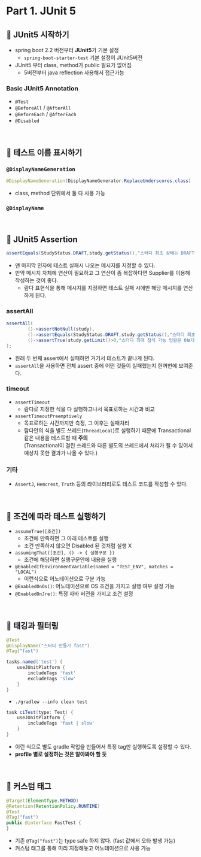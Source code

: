 # Part 1. JUnit 5

## :pushpin: JUnit5 시작하기

- spring boot 2.2 버전부터 **JUnit5**가 기본 설정
    - `spring-boot-starter-test` 기본 설정이 JUnit5버전
- JUnit5 부터 class, method가 public 필요가 없어짐
    - 5버전부터 java reflection 사용해서 접근가능

### Basic JUnit5 Annotation

- `@Test`
- `@BeforeAll` / `@AfterAll`
- `@BeforeEach` / `@AfterEach`
- `@Disabled`

<br>

## :pushpin: 테스트 이름 표시하기

### `@DisplayNameGeneration`

```java
@DisplayNameGeneration(DisplayNameGenerator.ReplaceUnderscores.class)
```

- class, method 단위에서 둘 다 사용 가능

### `@DisplayName`

<br>

## :pushpin: JUnit5 Assertion

```java
assertEquals(StudyStatus.DRAFT,study.getStatus(),"스터디 최초 상태는 DRAFT여야 합니다.");
```

- 맨 마지막 인자에 테스트 실패시 나오는 메시지를 지정할 수 있다.
- 만약 메시지 자체에 연산이 필요하고 그 연산이 좀 복잡하다면 Supplier를 이용해 작성하는 것이 좋다.
    - 람다 표현식을 통해 메시지를 지정하면 테스트 실패 시에만 해당 메시지를 연산하게 된다.

### assertAll
```java
assertAll(
        ()->assertNotNull(study),
        ()->assertEquals(StudyStatus.DRAFT,study.getStatus(),"스터디 최초 상태는 DRAFT여야 합니다."),
        ()->assertTrue(study.getLimit()>0,"스터디 최대 참석 가능 인원은 0보다 커야 합니다.")
);
```
- 원래 두 번째 assert에서 실패하면 거기서 테스트가 끝나게 된다.
- `assertAll`을 사용하면 전체 assert 중에 어떤 것들이 실패했는지 한꺼번에 보여준다.

### timeout
- `assertTimeout`
  - 람다로 지정한 식을 다 실행하고나서 목표로하는 시간과 비교
- `assertTimeoutPreemptively`
  - 목표로하는 시간까지만 측정, 그 이후는 실패처리
  - 람다안의 식을 별도 쓰레드(`ThreadLocal`)로 실행하기 때문에 Transactional 같은 내용을 테스트할 때 **주의**  
    (Transactional이 걸린 쓰레드와 다른 별도의 쓰레드에서 처리가 될 수 있어서 예상치 못한 결과가 나올 수 있다.)

### 기타
- `AssertJ`, `Hemcrest`, `Truth` 등의 라이브러리로도 테스트 코드를 작성할 수 있다.

<br>

## :pushpin: 조건에 따라 테스트 실행하기
- `assumeTrue([조건])`
  - 조건에 만족하면 그 아래 테스트를 실행
  - 조건 만족하지 않으면 Disabled 된 것처럼 실행 X
- `assumingThat([조건], () -> { 실행구문 })`
  - 조건에 해당하면 실행구문안에 내용을 실행
- `@EnabledIfEnvironmentVariable(named = "TEST_ENV", matches = "LOCAL")`
  - 이런식으로 어노테이션으로 구분 가능
- `@EnabledOnOs()`: 어노테이션으로 OS 조건을 가지고 실행 여부 설정 가능
- `@EnabledOnJre()`: 특정 자바 버전을 가지고 조건 설정

<br>

## :pushpin: 태깅과 필터링
```java
@Test
@DisplayName("스터디 만들기 fast")
@Tag("fast")
```

```groovy
tasks.named('test') {
    useJUnitPlatform {
        includeTags 'fast'
        excludeTags 'slow'
    }
}
```
- `./gradlew --info clean test`

```groovy
task ciTest(type: Test) {
    useJUnitPlatform {
        includeTags 'fast | slow'
    }
}
```
- 이런 식으로 별도 gradle 작업을 만들어서 특정 tag만 실행하도록 설정할 수 있다.
- **profile 별로 설정하는 것은 알아봐야 할 듯**

<br>

## :pushpin: 커스텀 태그
```java
@Target(ElementType.METHOD)
@Retention(RetentionPolicy.RUNTIME)
@Test
@Tag("fast")
public @interface FastTest {
}
```
- 기존 `@Tag("fast")`는 type safe 하지 않다. (fast 값에서 오타 발생 가능)
- 커스텀 태그를 통해 미리 지정해놓고 어노테이션으로 사용 가능